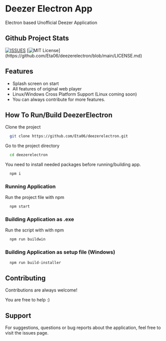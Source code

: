 
# Deezer Electron App

Electron based Unofficial Deezer Application


## Github Project Stats

[![ISSUES](https://img.shields.io/github/issues/Eta06/deezerelectron)](https://github.com/Eta06/XNotepad/blob/main/LICENSE.md) [![MIT License](https://img.shields.io/apm/l/atomic-design-ui.svg?)](https://github.com/Eta06/deezerelectron/blob/main/LICENSE.md)




  
## Features

- Splash screen on start
- All features of original web player
- Linux/Windows Cross Platform Support (Linux coming soon)
- You can always contribute for more features.
  
## How To Run/Build DeezerElectron

Clone the project

```bash
  git clone https://github.com/Eta06/deezerelectron.git
```

Go to the project directory

```bash
  cd deezerelectron
```


You need to install needed packages before running/building app.

```bash
  npm i
```


### Running Application

Run the project file with npm

```bash
  npm start
```

### Building Application as .exe

Run the script with with npm
```bash
  npm run buildwin
```

### Building Application as setup file (Windows)
```bash
  npm run build-installer
```



  
## Contributing

Contributions are always welcome!

You are free to help :)



  
## Support

For suggestions, questions or bug reports about the application, feel free to visit the issues page.

  
